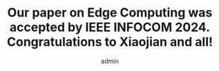 ---
title: Our paper on Edge Computing was accepted by IEEE INFOCOM 2024. Congratulations to Xiaojian and all!
author: admin
time: 2023-12
tags:
  - Edge Computing
---